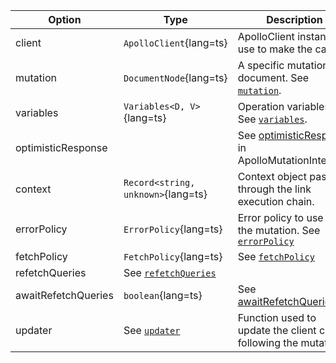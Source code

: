 | Option | Type | Description |
| ------ | ---- | ----------- |
| client | `ApolloClient`{lang=ts} | ApolloClient instance use to make the call. |
| mutation | `DocumentNode`{lang=ts} | A specific mutation document. See [`mutation`](/api/core/interfaces/mutation/#mutation). |
| variables | `Variables<D, V>`{lang=ts} | Operation variables. See [`variables`](/api/core/interfaces/mutation/#variables). |
| optimisticResponse | | See [optimisticResponse](/api/core/interfaces/mutation/#optimisticresponse) in ApolloMutationInterface |
| context | `Record<string, unknown>`{lang=ts} | Context object passed through the link execution chain. |
| errorPolicy | `ErrorPolicy`{lang=ts} | Error policy to use for the mutation. See [`errorPolicy`](/api/core/interfaces/mutation/#errorpolicy) |
| fetchPolicy | `FetchPolicy`{lang=ts} | See [`fetchPolicy`](/api/core/interfaces/mutation/#fetchpolicy) |
| refetchQueries | See [`refetchQueries`](/api/core/interfaces/mutation/#refetchqueries) | |
| awaitRefetchQueries | `boolean`{lang=ts} | See [awaitRefetchQueries](/api/core/interfaces/mutation/#awaitrefetchqueries) |
| updater | See [`updater`](/api/core/interfaces/mutation/#updater) | Function used to update the client cache following the mutation. |
